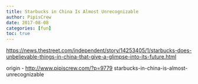 ```yaml
---
title: Starbucks in China Is Almost Unrecognizable
author: PipisCrew
date: 2017-08-08
categories: [fun]
toc: true
---
```


https://news.thestreet.com/independent/story/14253405/1/starbucks-does-unbelievable-things-in-china-that-give-a-glimpse-into-its-future.html

origin - http://www.pipiscrew.com/?p=9779 starbucks-in-china-is-almost-unrecognizable
